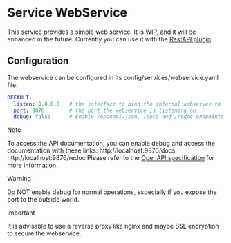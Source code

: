 # Service WebService
This service provides a simple web service. It is WIP, and it will be enhanced in the future.
Currently you can use it with the [RestAPI plugin](https://github.com/frankkopp/DCSServerBot3/tree/master/services/restapi).

## Configuration
The webservice can be configured in its config/services/webservice.yaml file:
```yaml
DEFAULT:
  listen: 0.0.0.0   # the interface to bind the internal webserver to
  port: 9876        # the port the webservice is listening on
  debug: false      # Enable /openapi.json, /docs and /redoc endpoints to test the API (default: false)
```

> [!NOTE]
> To access the API documentation, you can enable debug and access the documentation with these links: 
> http://localhost:9876/docs
> http://localhost:9876/redoc
> Please refer to the [OpenAPI specification](https://swagger.io/specification/) for more information.

> [!WARNING]
> Do NOT enable debug for normal operations, especially if you expose the port to the outside world.

> [!IMPORTANT]
> It is advisable to use a reverse proxy like nginx and maybe SSL encryption to secure the webservice. 
